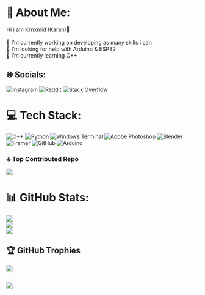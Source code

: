 # 💫 About Me:
 Hi i am Krnxmid (Karan)👾<br><br>🔭 I’m currently working on developing as many skills i can<br>🤝 I’m looking for help with Arduino & ESP32<br>🌱 I’m currently learning C++


## 🌐 Socials:
[![Instagram](https://img.shields.io/badge/Instagram-%23E4405F.svg?logo=Instagram&logoColor=white)](https://instagram.com/krnxmid) [![Reddit](https://img.shields.io/badge/Reddit-%23FF4500.svg?logo=Reddit&logoColor=white)](https://reddit.com/user/krnxmid) [![Stack Overflow](https://img.shields.io/badge/-Stackoverflow-FE7A16?logo=stack-overflow&logoColor=white)](https://stackoverflow.com/users/user:26368222) 

# 💻 Tech Stack:
![C++](https://img.shields.io/badge/c++-%2300599C.svg?style=for-the-badge&logo=c%2B%2B&logoColor=white) ![Python](https://img.shields.io/badge/python-3670A0?style=for-the-badge&logo=python&logoColor=ffdd54) ![Windows Terminal](https://img.shields.io/badge/Windows%20Terminal-%234D4D4D.svg?style=for-the-badge&logo=windows-terminal&logoColor=white) ![Adobe Photoshop](https://img.shields.io/badge/adobe%20photoshop-%2331A8FF.svg?style=for-the-badge&logo=adobe%20photoshop&logoColor=white) ![Blender](https://img.shields.io/badge/blender-%23F5792A.svg?style=for-the-badge&logo=blender&logoColor=white) ![Framer](https://img.shields.io/badge/Framer-black?style=for-the-badge&logo=framer&logoColor=blue) ![GitHub](https://img.shields.io/badge/github-%23121011.svg?style=for-the-badge&logo=github&logoColor=white) ![Arduino](https://img.shields.io/badge/-Arduino-00979D?style=for-the-badge&logo=Arduino&logoColor=white) 

### 🔝 Top Contributed Repo
![](https://github-contributor-stats.vercel.app/api?username=krnxmid&limit=5&theme=dark&combine_all_yearly_contributions=true)

# 📊 GitHub Stats:
![](https://github-readme-stats.vercel.app/api?username=krnxmid&theme=dark&hide_border=false&include_all_commits=false&count_private=false)<br/>
![](https://github-readme-streak-stats.herokuapp.com/?user=krnxmid&theme=dark&hide_border=false)<br/>
![](https://github-readme-stats.vercel.app/api/top-langs/?username=krnxmid&theme=dark&hide_border=false&include_all_commits=false&count_private=false&layout=compact)

## 🏆 GitHub Trophies
![](https://github-profile-trophy.vercel.app/?username=krnxmid&theme=default&no-frame=false&no-bg=true&margin-w=4)



---
[![](https://visitcount.itsvg.in/api?id=krnxmid&label=Profile%20Views&color=1&icon=5&pretty=false)](https://visitcount.itsvg.in)

<!-- Proudly created with GPRM ( https://gprm.itsvg.in ) -->

